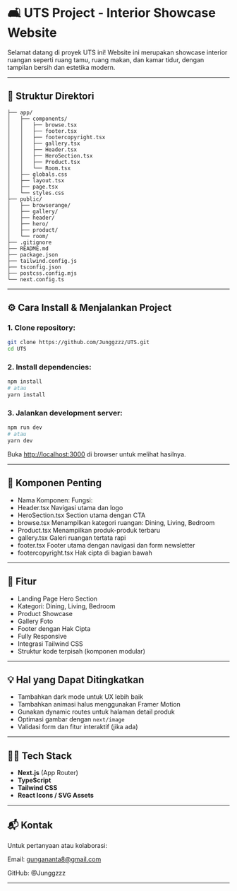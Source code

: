
# 🛋️ UTS Project - Interior Showcase Website

Selamat datang di proyek UTS ini! Website ini merupakan showcase interior ruangan seperti ruang tamu, ruang makan, dan kamar tidur, dengan tampilan bersih dan estetika modern.

---

## 📁 Struktur Direktori

```
├── app/
│   ├── components/
│   │   ├── browse.tsx
│   │   ├── footer.tsx
│   │   ├── footercopyright.tsx
│   │   ├── gallery.tsx
│   │   ├── Header.tsx
│   │   ├── HeroSection.tsx
│   │   ├── Product.tsx
│   │   └── Room.tsx
│   ├── globals.css
│   ├── layout.tsx
│   ├── page.tsx
│   └── styles.css
├── public/
│   ├── browserange/
│   ├── gallery/
│   ├── header/
│   ├── hero/
│   ├── product/
│   └── room/
├── .gitignore
├── README.md
├── package.json
├── tailwind.config.js
├── tsconfig.json
├── postcss.config.mjs
└── next.config.ts
```

---

## ⚙️ Cara Install & Menjalankan Project

### 1. **Clone repository:**

```bash
git clone https://github.com/Junggzzz/UTS.git
cd UTS
```

### 2. **Install dependencies:**

```bash
npm install
# atau
yarn install
```

### 3. **Jalankan development server:**

```bash
npm run dev
# atau
yarn dev
```

Buka [http://localhost:3000](http://localhost:3000) di browser untuk melihat hasilnya.

---

## 🧠 Komponen Penting

- Nama Komponen:	                     Fungsi:
- Header.tsx	                         Navigasi utama dan logo
- HeroSection.tsx	                     Section utama dengan CTA
- browse.tsx	                         Menampilkan kategori ruangan: Dining, Living, Bedroom
- Product.tsx	                         Menampilkan produk-produk terbaru
- gallery.tsx	                         Galeri ruangan tertata rapi
- footer.tsx	                         Footer utama dengan navigasi dan form newsletter
- footercopyright.tsx	                 Hak cipta di bagian bawah

---

## 📌 Fitur

- Landing Page Hero Section
- Kategori: Dining, Living, Bedroom
- Product Showcase
- Gallery Foto
- Footer dengan Hak Cipta
- Fully Responsive
- Integrasi Tailwind CSS
- Struktur kode terpisah (komponen modular)

---

## 💡 Hal yang Dapat Ditingkatkan

- Tambahkan dark mode untuk UX lebih baik
- Tambahkan animasi halus menggunakan Framer Motion
- Gunakan dynamic routes untuk halaman detail produk
- Optimasi gambar dengan `next/image`
- Validasi form dan fitur interaktif (jika ada)

---

## 🧑‍💻 Tech Stack

- **Next.js** (App Router)
- **TypeScript**
- **Tailwind CSS**
- **React Icons / SVG Assets**

---

## 📬 Kontak

Untuk pertanyaan atau kolaborasi:

Email: gungananta8@gmail.com

GitHub: @Junggzzz

---
